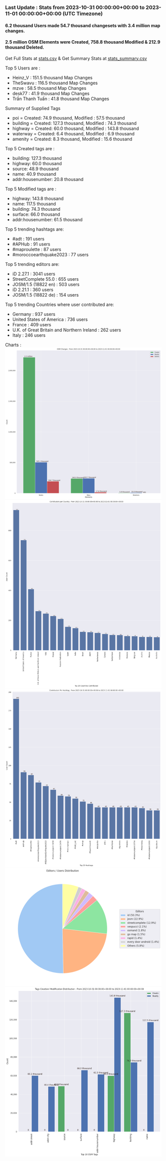 ### Last Update : Stats from 2023-10-31 00:00:00+00:00 to 2023-11-01 00:00:00+00:00 (UTC Timezone)

#### 6.2 thousand Users made 54.7 thousand changesets with 3.4 million map changes.
#### 2.5 million OSM Elements were Created, 758.8 thousand Modified & 212.9 thousand Deleted.
Get Full Stats at [stats.csv](/stats/Global/Daily/stats.csv)
 & Get Summary Stats at [stats_summary.csv](/stats/Global/Daily/stats_summary.csv)

Top 5 Users are : 
- Heinz_V : 151.5 thousand Map Changes
- TheSwavu : 116.5 thousand Map Changes
- mzve : 58.5 thousand Map Changes
- desk77 : 41.9 thousand Map Changes
- Trần Thanh Tuấn : 41.8 thousand Map Changes

Summary of Supplied Tags
- poi = Created: 74.9 thousand, Modified : 57.5 thousand
- building = Created: 127.3 thousand, Modified : 74.3 thousand
- highway = Created: 60.0 thousand, Modified : 143.8 thousand
- waterway = Created: 6.4 thousand, Modified : 6.9 thousand
- amenity = Created: 8.3 thousand, Modified : 15.6 thousand


Top 5 Created tags are :
- building: 127.3 thousand
- highway: 60.0 thousand
- source: 48.9 thousand
- name: 40.9 thousand
- addr:housenumber: 20.8 thousand


Top 5 Modified tags are :
- highway: 143.8 thousand
- name: 117.5 thousand
- building: 74.3 thousand
- surface: 66.0 thousand
- addr:housenumber: 61.5 thousand


Top 5 trending hashtags are:
- #adt : 191 users
- #APHub : 91 users
- #maproulette : 87 users
- #moroccoearthquake2023 : 77 users


Top 5 trending editors are:
- iD 2.27.1 : 3041 users
- StreetComplete 55.0 : 655 users
- JOSM/1.5 (18822 en) : 503 users
- iD 2.21.1 : 360 users
- JOSM/1.5 (18822 de) : 154 users


Top 5 trending Countries where user contributed are:
- Germany : 937 users
- United States of America : 736 users
- France : 409 users
- U.K. of Great Britain and Northern Ireland : 262 users
- Italy : 246 users


 Charts : 
![Alt text](./stats_osm_changes.png) 
![Alt text](./stats_users_per_country.png) 
![Alt text](./stats_users_per_hashtag.png) 
![Alt text](./stats_editors_pie_chart.png) 
![Alt text](./stats_tags.png) 

